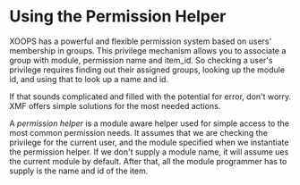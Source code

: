 # Using the Permission Helper

XOOPS has a powerful and flexible permission system based on users' membership in groups. This privilege mechanism allows you to associate a group with module, permission name and item\_id. So checking a user's privilege requires finding out their assigned groups, looking up the module id, and using that to look up a name and id.

If that sounds complicated and filled with the potential for error, don't worry. XMF offers simple solutions for the most needed actions.

A _permission helper_ is a module aware helper used for simple access to the most common permission needs. It assumes that we are checking the privilege for the current user, and the module specified when we instantiate the permission helper. If we don't supply a module name, it will assume ues the current module by default. After that, all the module programmer has to supply is the name and id of the item.

